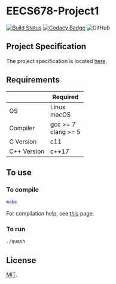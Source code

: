 # EECS678-Project1
[![Build Status](https://travis-ci.com/BenSokol/EECS678-Project1.svg?branch=master)](https://travis-ci.com/BenSokol/EECS678-Project1) [![Codacy Badge](https://api.codacy.com/project/badge/Grade/9be4f74279de46b89bcc44d5cd41d47c)](https://www.codacy.com/app/BenSokol/EECS678-Project1?utm_source=github.com&amp;utm_medium=referral&amp;utm_content=BenSokol/EECS678-Project1&amp;utm_campaign=Badge_Grade) ![GitHub](https://img.shields.io/github/license/BenSokol/EECS678-Project1.svg)

## Project Specification
The project specification is located [here](https://web.archive.org/web/20190925231148/http://www.ittc.ku.edu/~kulkarni/teaching/EECS678/projects/quash.pdf).

## Requirements
|             | Required                   |
| ----------- | -------------------------- |
| OS          | Linux<br>macOS             |
| Compiler    | gcc >= 7<br>clang >= 5     |
| C Version   | c11                        |
| C++ Version | c++17                      |

## To use
### To compile
```bash
make
```
For compilation help, see [this](https://github.com/BenSokol/build-tools) page.

### To run
```bash
./quash
```

## License
[MIT](https://github.com/BenSokol/EECS678-Project1/blob/master/LICENSE).
